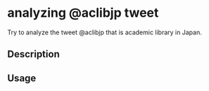 analyzing @aclibjp tweet
===

Try to analyze the tweet @aclibjp that is academic library in Japan.

## Description

## Usage

